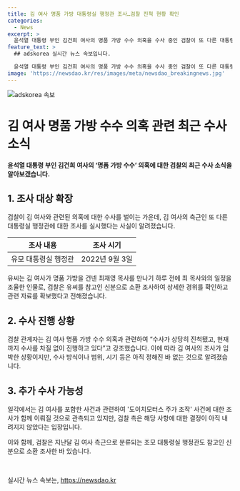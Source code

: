 ```yaml
---
title: 김 여사 명품 가방 대통령실 행정관 조사…검찰 진척 현황 확인
categories:
  - News
excerpt: >
  윤석열 대통령 부인 김건희 여사의 명품 가방 수수 의혹을 수사 중인 검찰이 또 다른 대통령실 행정관을 신분으로 조사한 사실이 밝혀졌다. 김 여사가 명품 가방을 건넨 최재영 목사를 만나기 전, 해당 행정관이 최 목사와의 일정을 조율한 것으로 확인됐다. 검찰은 김 여사 조사에 진척이 있으며, 관련된 사안을 차질없이 조사 중이라 강조했다. 하지만 조사 방식, 범위, 시기 등은 아직 확정되지 않았다고 전했다. 도이치모터스 주가 조작 사건 수사와 함께 관련 수사가 예정되어 있다는 추측도 제기되고 있으나, 검찰은 이에 대해 명확한 입장을 밝히지 않았다.
feature_text: >
  ## adskorea 실시간 뉴스 속보입니다.

  윤석열 대통령 부인 김건희 여사의 명품 가방 수수 의혹을 수사 중인 검찰이 또 다른 대통령실 행정관을 신분으로 조사한 사실이 밝혀졌다. 김 여사가 명품 가방을 건넨 최재영 목사를 만나기 전, 해당 행정관이 최 목사와의 일정을 조율한 것으로 확인됐다. 검찰은 김 여사 조사에 진척이 있으며, 관련된 사안을 차질없이 조사 중이라 강조했다. 하지만 조사 방식, 범위, 시기 등은 아직 확정되지 않았다고 전했다. 도이치모터스 주가 조작 사건 수사와 함께 관련 수사가 예정되어 있다는 추측도 제기되고 있으나, 검찰은 이에 대해 명확한 입장을 밝히지 않았다.
image: 'https://newsdao.kr/res/images/meta/newsdao_breakingnews.jpg'
---
```


<p><img src="https://newsdao.kr/res/images/meta/newsdao_breakingnews.jpg" alt="adskorea 속보" /></p>

<h1 data-ke-size="size26"><b>김 여사 명품 가방 수수 의혹 관련 최근 수사 소식</b></h1>

<p data-ke-size="size16"><b>윤석열 대통령 부인 김건희 여사의 ‘명품 가방 수수’ 의혹에 대한 검찰의 최근 수사 소식을 알아보겠습니다.</b></p>

<h2 data-ke-size="size24"><b>1. 조사 대상 확장</b></h2>

<p data-ke-size="size16">검찰이 김 여사와 관련된 의혹에 대한 수사를 벌이는 가운데, 김 여사의 측근인 또 다른 대통령실 행정관에 대한 조사를 실시했다는 사실이 알려졌습니다.</p>

<table>
  <thead>
    <tr>
      <th><b>조사 내용</b></th>
      <th><b>조사 시기</b></th>
    </tr>
  </thead>
  <tbody>
    <tr>
      <td>유모 대통령실 행정관</td>
      <td>2022년 9월 3일</td>
    </tr>
  </tbody>
</table>

<p data-ke-size="size16">유씨는 김 여사가 명품 가방을 건넨 최재영 목사를 만나기 하루 전에 최 목사와의 일정을 조율한 인물로, 검찰은 유씨를 참고인 신분으로 소환 조사하여 상세한 경위를 확인하고 관련 자료를 확보했다고 전해졌습니다.</p>

<h2 data-ke-size="size24"><b>2. 수사 진행 상황</b></h2>

<p data-ke-size="size16">검찰 관계자는 김 여사 명품 가방 수수 의혹과 관련하여 “수사가 상당히 진척됐고, 현재까지 수사를 차질 없이 진행하고 있다”고 강조했습니다. 이에 따라 김 여사의 조사가 임박한 상황이지만, 수사 방식이나 범위, 시기 등은 아직 정해진 바 없는 것으로 알려졌습니다.</p>

<h2 data-ke-size="size24"><b>3. 추가 수사 가능성</b></h2>

<p data-ke-size="size16">일각에서는 김 여사를 포함한 사건과 관련하여 '도이치모터스 주가 조작' 사건에 대한 조사가 함께 이뤄질 것으로 관측되고 있지만, 검찰 측은 해당 사항에 대한 결정이 아직 내려지지 않았다는 입장입니다.</p>

<p data-ke-size="size16">이와 함께, 검찰은 지난달 김 여사 측근으로 분류되는 조모 대통령실 행정관도 참고인 신분으로 소환 조사한 바 있습니다.</p>

<p data-ke-size="size16">&nbsp;</p>
실시간 뉴스 속보는, <a href="https://newsdao.kr" rel="dofollow">https://newsdao.kr</a>


